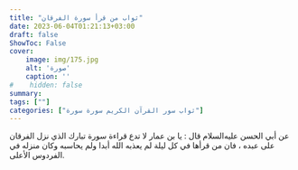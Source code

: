 ```yaml
---
title: "ثواب من قرأ سورة الفرقان"
date: 2023-06-04T01:21:13+03:00
draft: false
ShowToc: False
cover:
    image: img/175.jpg
    alt: 'صورة'
    caption: ''
#    hidden: false
summary: 
tags: [""]
categories: ["ثواب سور القرآن الكريم سورة سورة"]
---
```

عن أبي الحسن عليه‌السلام قال : يا بن عمار لا تدع قراءة سورة تبارك الذي نزل
الفرقان على عبده ، فان من قرأها في كل ليلة لم يعذبه الله أبدا ولم
يحاسبه وكان منزله في الفردوس الأعلى.

